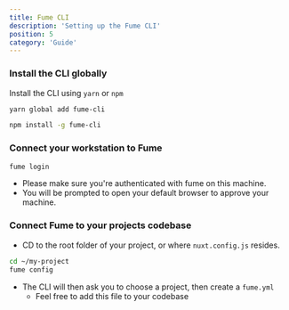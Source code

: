 ```yaml
---
title: Fume CLI 
description: 'Setting up the Fume CLI'
position: 5
category: 'Guide'
---
```


### Install the CLI globally
Install the CLI using `yarn` or `npm` 

<code-group>
  <code-block label="Yarn" active>

  ```bash
  yarn global add fume-cli
  ```

  </code-block>
  <code-block label="NPM">

  ```bash
  npm install -g fume-cli
  ```

  </code-block>
</code-group>

### Connect your workstation to Fume

```bash
fume login
```

* Please make sure you're authenticated with fume on this machine.
* You will be prompted to open your default browser to approve your machine.

### Connect Fume to your projects codebase

* CD to the root folder of your project, or where `nuxt.config.js` resides.

```bash
cd ~/my-project
fume config
```

* The CLI will then ask you to choose a project, then create a `fume.yml`
  * Feel free to add this file to your codebase

